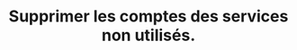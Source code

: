 ---
thematique: thematique-F3gC3Ox-MJpGbDCgSltLP
definitions: []
risk: 'Laisser des informations qui ont pu devenir confidentielles ou intimes en accès
  public et permettre à des personnes malveillantes de s’en servir contre soi (ingénierie
  sociale :  nom des meilleurs amis, histoires de collèges/lycées, amours d’enfances,
  etc.)'
title: Supprimer les comptes des services non utilisés.
uuid: good-practice-JE5y-mKJV8AfX1_JZZ_nw
visibleInCms: true
vulnerability: Abandonner des anciens comptes ou profils publics.
---